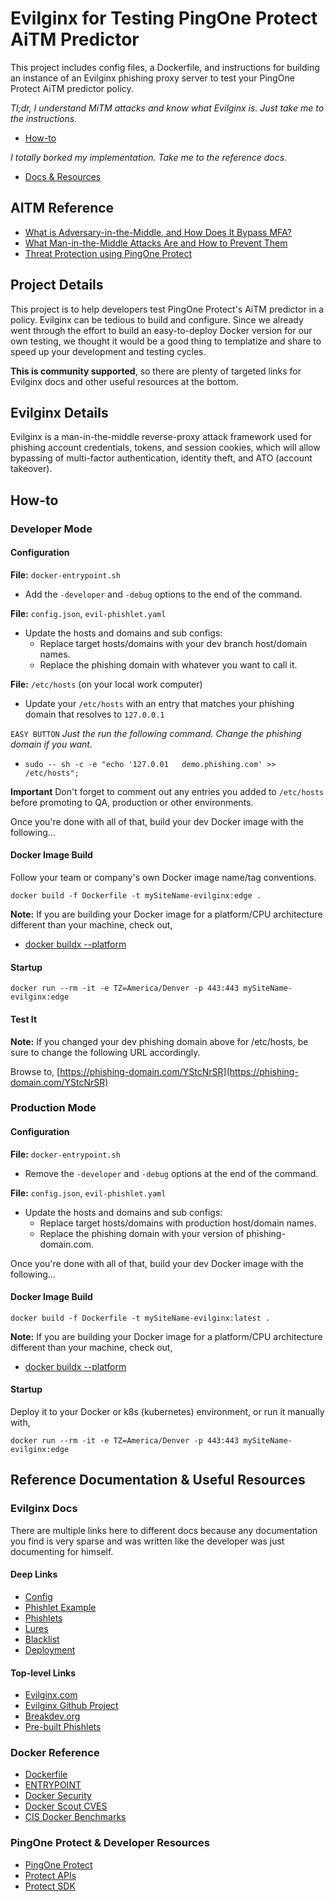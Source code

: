 # Evilginx for Testing PingOne Protect AiTM Predictor

This project includes config files, a Dockerfile, and instructions for building an instance of an Evilginx phishing proxy server to test your PingOne Protect AiTM predictor policy.

*Tl;dr, I understand MiTM attacks and know what Evilginx is. Just take me to the instructions.*

- [How-to](#how-to)

*I totally borked my implementation. Take me to the reference docs.*

- [Docs & Resources](#helpMeObiWon)

## AITM Reference

- [What is Adversary-in-the-Middle, and How Does It Bypass MFA?](https://www.pingidentity.com/en/resources/blog/post/adversary-middle-attacks.html#What-is-Adversary-in-the-Middle-and-How-Does-It-Bypass-MFA)
- [What Man-in-the-Middle Attacks Are and How to Prevent Them](https://www.pingidentity.com/en/resources/cybersecurity-fundamentals/threats/man-in-the-middle-attack.html)
- [Threat Protection using PingOne Protect](https://docs.pingidentity.com/r/en-us/pingone/pingone_p1risk_start)


## Project Details

This project is to help developers test PingOne Protect's AiTM predictor in a policy. Evilginx can be tedious to build and configure. Since we already went through the effort to build an easy-to-deploy Docker version for our own testing, we thought it would be a good thing to templatize and share to speed up your development and testing cycles.

**This is community supported**, so there are plenty of targeted links for Evilginx docs and other useful resources at the bottom.

## Evilginx Details

Evilginx is a man-in-the-middle reverse-proxy attack framework used for phishing account credentials, tokens, and session cookies, which will allow bypassing of multi-factor authentication, identity theft, and ATO (account takeover).

## How-to<a name="how-to"></a>

### Developer Mode

#### Configuration

**File:** `docker-entrypoint.sh`

- Add the `-developer` and `-debug` options to the end of the command.

**File:** `config.json`, `evil-phishlet.yaml`

- Update the hosts and domains and sub configs:
  - Replace target hosts/domains with your dev branch host/domain names.
  - Replace the phishing domain with whatever you want to call it.

**File:** `/etc/hosts` (on your local work computer)

- Update your `/etc/hosts` with an entry that matches your phishing domain that resolves to `127.0.0.1`

`EASY BUTTON` *Just the run the following command. Change the phishing domain if you want.*

- `sudo -- sh -c -e "echo '127.0.01   demo.phishing.com' >> /etc/hosts";`

**Important** Don't forget to comment out any entries you added to `/etc/hosts` before promoting to QA, production or other environments.

Once you're done with all of that, build your dev Docker image with the following...

#### Docker Image Build

Follow your team or company's own Docker image name/tag conventions.

`docker build -f Dockerfile -t mySiteName-evilginx:edge .`

**Note:** If you are building your Docker image for a platform/CPU architecture different than your machine, check out,

- [docker buildx --platform](https://docs.docker.com/reference/cli/docker/buildx/build/#platform)

#### Startup

`docker run --rm -it -e TZ=America/Denver -p 443:443 mySiteName-evilginx:edge`

#### Test It

**Note:** If you changed your dev phishing domain above for /etc/hosts, be sure to change the following URL accordingly.

Browse to, [https://phishing-domain.com/YStcNrSR](https://phishing-domain.com/YStcNrSR)


### Production Mode

#### Configuration

**File:** `docker-entrypoint.sh`

- Remove the `-developer` and `-debug` options at the end of the command.

**File:** `config.json`, `evil-phishlet.yaml`

- Update the hosts and domains and sub configs:
  - Replace target hosts/domains with production host/domain names.
  - Replace the phishing domain with your version of phishing-domain.com.

Once you're done with all of that, build your dev Docker image with the following...

#### Docker Image Build

`docker build -f Dockerfile -t mySiteName-evilginx:latest .`

**Note:** If you are building your Docker image for a platform/CPU architecture different than your machine, check out,

- [docker buildx --platform](https://docs.docker.com/reference/cli/docker/buildx/build/#platform)

#### Startup

Deploy it to your Docker or k8s (kubernetes) environment, or run it manually with,

`docker run --rm -it -e TZ=America/Denver -p 443:443 mySiteName-evilginx:edge`

## Reference Documentation & Useful Resources<a name="helpMeObiWon"></a>

### Evilginx Docs
There are multiple links here to different docs because any documentation you find is very sparse and was written like the developer was just documenting for himself.

#### Deep Links
- [Config](https://help.Evilginx.com/docs/guides/config)
- [Phishlet Example](https://help.Evilginx.com/docs/phishlet-format)
- [Phishlets](https://help.Evilginx.com/docs/guides/phishlets)
- [Lures](https://help.Evilginx.com/docs/guides/lures)
- [Blacklist](https://help.evilginx.com/docs/guides/blacklist)
- [Deployment](https://help.evilginx.com/docs/category/deployment)

#### Top-level Links
- [Evilginx.com](https://help.Evilginx.com/docs/category/getting-started)
- [Evilginx Github Project](https://github.com/kgretzky/Evilginx2)
- [Breakdev.org](https://breakdev.org/Evilginx-3-3-go-phish/)
- [Pre-built Phishlets](https://github.com/simplerhacking/Evilginx3-Phishlets)


### Docker Reference
- [Dockerfile](https://docs.docker.com/reference/dockerfile/)
- [ENTRYPOINT](https://docs.docker.com/reference/dockerfile/#entrypoint)
- [Docker Security](https://docs.docker.com/engine/security/)
- [Docker Scout CVES](https://docs.docker.com/reference/cli/docker/scout/cves/)
- [CIS Docker Benchmarks](https://www.cisecurity.org/benchmark/docker)

### PingOne Protect & Developer Resources

- [PingOne Protect](https://apidocs.pingidentity.com/pingone/main/v1/api/#pingone-protect)
- [Protect APIs](https://apidocs.pingidentity.com/pingone/platform/v1/api/#pingone-protect)
- [Protect SDK](https://apidocs.pingidentity.com/pingone/native-sdks/v1/api/#pingone-protect-native-sdks)
